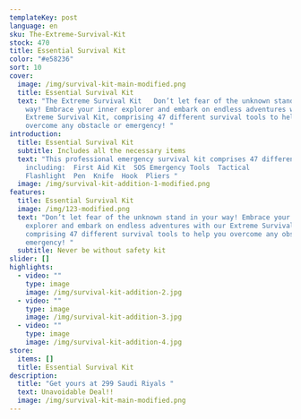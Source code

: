 ```yaml
---
templateKey: post
language: en
sku: The-Extreme-Survival-Kit
stock: 470
title: Essential Survival Kit
color: "#e58236"
sort: 10
cover:
  image: /img/survival-kit-main-modified.png
  title: Essential Survival Kit
  text: "The Extreme Survival Kit   Don’t let fear of the unknown stand in your
    way! Embrace your inner explorer and embark on endless adventures with our
    Extreme Survival Kit, comprising 47 different survival tools to help you
    overcome any obstacle or emergency! "
introduction:
  title: Essential Survival Kit
  subtitle: Includes all the necessary items
  text: "This professional emergency survival kit comprises 47 different items,
    including:  First Aid Kit  SOS Emergency Tools  Tactical
    Flashlight  Pen  Knife  Hook  Pliers "
  image: /img/survival-kit-addition-1-modified.png
features:
  title: Essential Survival Kit
  image: /img/123-modified.png
  text: "Don’t let fear of the unknown stand in your way! Embrace your inner
    explorer and embark on endless adventures with our Extreme Survival Kit,
    comprising 47 different survival tools to help you overcome any obstacle or
    emergency! "
  subtitle: Never be without safety kit
slider: []
highlights:
  - video: ""
    type: image
    image: /img/survival-kit-addition-2.jpg
  - video: ""
    type: image
    image: /img/survival-kit-addition-3.jpg
  - video: ""
    type: image
    image: /img/survival-kit-addition-4.jpg
store:
  items: []
  title: Essential Survival Kit
description:
  title: "Get yours at 299 Saudi Riyals "
  text: Unavoidable Deal!!
  image: /img/survival-kit-main-modified.png
---
```


